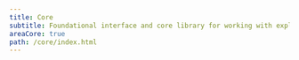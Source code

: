 ```yaml
---
title: Core
subtitle: Foundational interface and core library for working with explorable graphs
areaCore: true
path: /core/index.html
---
```

